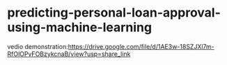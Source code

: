 # predicting-personal-loan-approval-using-machine-learning

vedio demonstration:https://drive.google.com/file/d/1AE3w-18SZJXl7m-RfOlOPvFOBzykcnaB/view?usp=share_link
